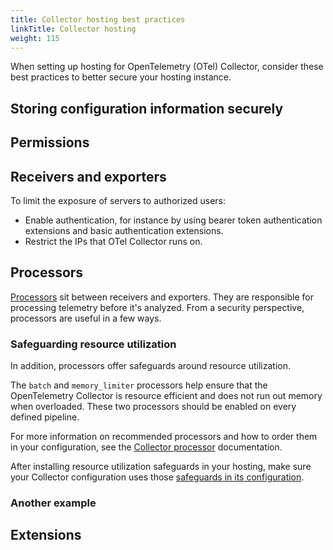 ```yaml
---
title: Collector hosting best practices
linkTitle: Collector hosting
weight: 115
---
```


When setting up hosting for OpenTelemetry (OTel) Collector, consider these best
practices to better secure your hosting instance.

## Storing configuration information securely

<!--- TODO: SHOULD ensure sensitive configuration information is stored securely. How? -->

## Permissions

<!--- TODO: SHOULD not run the OpenTelemetry Collector as root/admin user. Why? (Give the reader motivation.) How do you do that?
- NOTE: MAY require privileged access for some components

The Collector SHOULD NOT require privileged access, except where the data it's obtaining is in a privileged location. For instance, in order to get pod logs by mounting a node volume, the Collector daemonset needs enough privileges to get that data.

The rule of least privilege applies here. --->

## Receivers and exporters

To limit the exposure of servers to authorized users:

- Enable authentication, for instance by using bearer token authentication
  extensions and basic authentication extensions.
- Restrict the IPs that OTel Collector runs on.

## Processors

[Processors](/docs/collector/configuration/#processors) sit between receivers
and exporters. They are responsible for processing telemetry before it's
analyzed. From a security perspective, processors are useful in a few ways.

### Safeguarding resource utilization

In addition, processors offer safeguards around resource utilization.

The `batch` and `memory_limiter` processors help ensure that the OpenTelemetry
Collector is resource efficient and does not run out memory when overloaded.
These two processors should be enabled on every defined pipeline.

For more information on recommended processors and how to order them in your
configuration, see the
[Collector processor](https://github.com/open-telemetry/opentelemetry-collector/tree/main/processor)
documentation.

After installing resource utilization safeguards in your hosting, make sure your
Collector configuration uses those
[safeguards in its configuration](/docs/security/config-best-practices/).

### Another example

<!--- TODO: INSERT ADDITIONAL EXAMPLES HERE. -->

## Extensions

<!--- TODO: Extensions SHOULD NOT expose sensitive health or telemetry data. How? What can you do? -->
